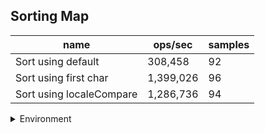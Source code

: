 ## Sorting Map

|name|ops/sec|samples|
|-|-|-|
|Sort using default|308,458|92|
|Sort using first char|1,399,026|96|
|Sort using localeCompare|1,286,736|94|


<details>
<summary>Environment</summary>

* __Machine:__ linux x64 | 4 vCPUs | 15.6GB Mem
* __Run:__ Tue Mar 12 2024 19:13:29 GMT+0000 (Coordinated Universal Time)
</details>

<!--
{"environment":{"platform":"linux","arch":"x64","cpus":4,"totalMemory":15.606483459472656},"benchmarks":[{"name":"Sort using default","opsSec":308457.74214387964,"samples":5},{"name":"Sort using first char","opsSec":1399026.4641861492,"samples":6},{"name":"Sort using localeCompare","opsSec":1286736.4246150528,"samples":4}]}-->
